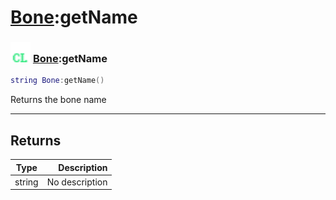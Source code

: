 # [Bone](../bone/README.md):getName

### <img src="../../.gitbook/assets/client.png" width="32" height="32" /> [Bone](../bone/README.md):getName

```lua
string Bone:getName()
```

Returns the bone name<br>

-----------------
## Returns

| Type   | Description |
| ------ | ----------: |
| string | No description |
